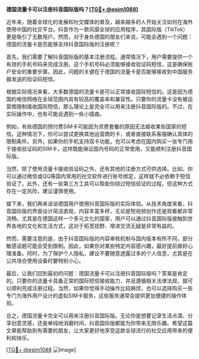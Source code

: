 **德国流量卡可以注册抖音国际版吗？[[TG💪+ @esim1088](https://t.me/s/esim1088)]**

近年来，随着全球化的发展和社交媒体的普及，越来越多的人开始关注如何在海外使用中国的社交平台。抖音作为一款风靡全球的应用程序，其国际版（TikTok）更是吸引了无数用户。然而，对于身处德国的朋友们来说，可能会遇到一个问题：德国的流量卡是否能够支持抖音国际版的注册呢？

首先，我们需要了解抖音国际版的基本注册流程。通常情况下，用户需要提供一个有效的手机号码来完成注册。这个手机号码必须能够接收验证码短信，这是确保账户安全的重要步骤。因此，问题的关键在于德国的流量卡是否能够接收到中国服务器发送的验证码短信。

根据实际情况来看，大多数德国的流量卡是可以正常接收国际短信的。这是因为德国的电信网络在全球范围内具有较高的覆盖率和兼容性。只要你的流量卡没有被运营商限制接收国际短信，那么理论上是完全可以用来注册抖音国际版的。不过，在实际操作中，也有可能会遇到一些小插曲。

例如，有些德国的预付费SIM卡可能因为资费套餐的原因无法接收某些国家的短信。这种情况下，你可以尝试更换其他运营商的卡，或者直接联系客服确认具体的限制条件。另外，如果你的手机支持双卡功能，也可以考虑在国内购买一张专门用于接收验证码的SIM卡，这样既能保证国内号码的正常使用，又能顺利注册抖音国际版。

当然，除了使用流量卡接收验证码之外，还有其他的注册方式可供选择。比如，你可以通过微信或QQ等国内常用的社交软件进行账号绑定，这样就不必依赖于短信验证了。此外，还有一些第三方工具可以帮助你绕过短信验证的过程，但这种方式存在一定风险，建议谨慎使用。

接下来，我们再来谈谈德国用户使用抖音国际版的实际体验。从技术角度来看，抖音国际版的界面设计简洁直观，内容丰富多样，无论是短视频创作还是观看都非常流畅。尤其是在德国这样一个多元文化的国家，用户可以通过抖音国际版接触到世界各地的文化和生活方式，这对于拓宽视野、增进交流无疑是非常有益的。

然而，需要注意的是，由于抖音国际版的内容审核机制与国内版本有所不同，部分敏感话题可能会受到限制。因此，如果你对某些特定内容感兴趣，最好提前做好心理准备。同时，为了保护个人隐私，建议不要随意透露过多的个人信息，尤其是在公共场合使用设备时要特别小心。

最后，让我们回到最初的问题：德国流量卡可以注册抖音国际版吗？答案是肯定的。只要你的流量卡具备正常的国际短信接收能力，并且遵循相关法律法规，就可以顺利完成注册过程。当然，如果你觉得手动操作比较麻烦，也可以选择购买一些专门为海外用户设计的虚拟SIM卡服务，这些服务通常会提供更加便捷的操作体验。

总之，德国流量卡完全可以用来注册抖音国际版。无论你是想要记录生活点滴、分享创意灵感，还是单纯地消磨时间，抖音国际版都能为你带来无限乐趣。希望这篇文章能帮助到有需要的朋友，让大家更好地享受这款全球流行的社交应用带来的便利和快乐。

[[TG💪+ @esim1088](https://t.me/s/esim1088) ![Image](https://i.postimg.cc/4NQfJmqS/Snipaste-2025-05-13-00-14-12.png)]